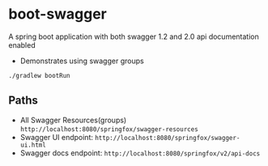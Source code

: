 # boot-swagger
A spring boot application with both swagger 1.2 and 2.0 api documentation enabled
 - Demonstrates using swagger groups 

```
./gradlew bootRun
```

## Paths
- All Swagger Resources(groups) `http://localhost:8080/springfox/swagger-resources`
- Swagger UI endpoint: `http://localhost:8080/springfox/swagger-ui.html`
- Swagger docs endpoint: `http://localhost:8080/springfox/v2/api-docs`


